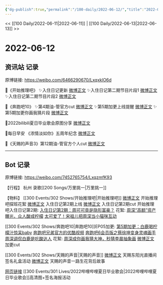 ```yaml
---
{"dg-publish":true,"permalink":"/100-daily/2022-06-12/","title":"2022-06-12"}
---
```



<< [[100 Daily/2022-06-11\|2022-06-11]] | [[100 Daily/2022-06-13\|2022-06-13]] >>

# 2022-06-12

## 资讯站 记录

原博链接: https://weibo.com/6466290670/LxqxklO6d

🌟《开始推理吧》
✨入住日记更新 [微博正文](https://m.weibo.cn/6466290670/4779610853868669)
✨入住日记第二期节目片段1 [微博正文](https://m.weibo.cn/6466290670/4779619443806948)
✨入住日记第二期节目片段2 [微博正文](https://m.weibo.cn/6466290670/4779620053028657)

🌟《奔跑吧10》
✨第4期油-管官方cut [微博正文](https://m.weibo.cn/6466290670/4779578734150653)
✨第5期加更上线提醒 [微博正文](https://m.weibo.cn/6466290670/4779508169444035)
✨第5期加更你画我猜片段 [微博正文](https://m.weibo.cn/6466290670/4779511616377583)

🌟2022bilibili夏日毕业歌会原图分享 [微博正文](https://m.weibo.cn/6466290670/4779494407406113)

🌟每日早安 《浓情淡如你》五周年纪念 [微博正文](https://m.weibo.cn/6466290670/4779450187121071)

🌟《天赐的声音3》第12期油-管官方个人cut [微博正文](https://m.weibo.cn/6466290670/4779578508447798)

---
## Bot 记录

原博链接: https://weibo.com/7452765754/LxqzmfK93

【行程】
杭州 录歌[[200 Songs/万里挑一\|万里挑一]]

【物料】
[[300 Events/302 Shows/开始推理吧\|开始推理吧]]
[微博正文](https://m.weibo.cn/7499016617/4779506181079976) 开始推理吧探班花絮
[微博正文](https://m.weibo.cn/2162247381/4779597143212721) 入住日记第2期上线
[微博正文](https://m.weibo.cn/1371117067/4779606278668800) 入住日记第2期cut
开始推理吧入住日记第2期:
[入住日记第2期：周可可竟是隐形富豪？](https://weibo.cn/sinaurl?u=https%3A%2F%2Fv.qq.com%2Fx%2Fcover%2Fmzc00200qdedeyd%2Fx0043qz1pdy.html)
花絮:
[周深“高额”资产曝光，众人酸成柠檬](https://weibo.cn/sinaurl?u=https%3A%2F%2Fv.qq.com%2Fx%2Fcover%2Fmzc00200qdedeyd%2Ff00431pzpne.html%3Fn_version%3D2021)
[太可爱了！宋祖儿把周深当小猫咪互动](https://weibo.cn/sinaurl?u=https%3A%2F%2Fv.qq.com%2Fx%2Fcover%2Fmzc00200qdedeyd%2Fs00434zgyxn.html%3Fn_version%3D2021)

[[300 Events/302 Shows/奔跑吧10\|奔跑吧10]]EP05加更:
[第5期加更：白鹿喝柠檬汁惊呆baby](https://weibo.cn/sinaurl?u=https%3A%2F%2Fm.v.qq.com%2Fplay.html%3Fcid%3Dmzc00200a08uylk%26vid%3Dn0043pgz3to%26ptag%3Dv_qq_com%26n_version%3D2021)
[奔跑吧兄弟官方的优酷视频](https://weibo.cn/sinaurl?u=https%3A%2F%2Fm.youku.com%2Falipay_video%2Fid_XNTg2OTY1NTMwNA%3D%3D.html%3Fspm%3Da2hww.12518357.drawer5.dzj1_2)
[奔跑吧6会员版之蔡徐坤变身灵魂画手 周深调侃白鹿是吃酸达人](https://weibo.cn/sinaurl?u=https%3A%2F%2Fm.iqiyi.com%2Fv_12qtay4a56c.html%3Fvfrm%3D2-3-0-1)
花絮:
[周深成你画我猜大神，秒猜李晨抽象画](https://weibo.cn/sinaurl?u=https%3A%2F%2Fv.qq.com%2Fx%2Fcover%2Fmzc00200a08uylk%2Fm0043q12gn8.html%3Fn_version%3D2021)
[微博正文](https://m.weibo.cn/1371117067/4779505057794783) 加更cut

[[300 Events/302 Shows/天赐的声音\|天赐的声音]]
[微博正文](https://m.weibo.cn/1315706994/4779511411117713) 天赐东阳光直播间签名礼盒活动
[微博正文](https://m.weibo.cn/7387226535/4779595691721736) 天赐的声音一路生花背后故事

[网页链接](https://weibo.cn/sinaurl?u=https%3A%2F%2Fb23.tv%2Fh7rvBJ1) [[300 Events/301 Lives/2022哔哩哔哩夏日毕业歌会\|2022哔哩哔哩夏日毕业歌会]]高清图+签名海报活动
